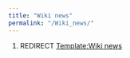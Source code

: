 ```yaml
---
title: "Wiki news"
permalink: "/Wiki_news/"
---
```


1.  REDIRECT [Template:Wiki news](Template:Wiki_news "wikilink")